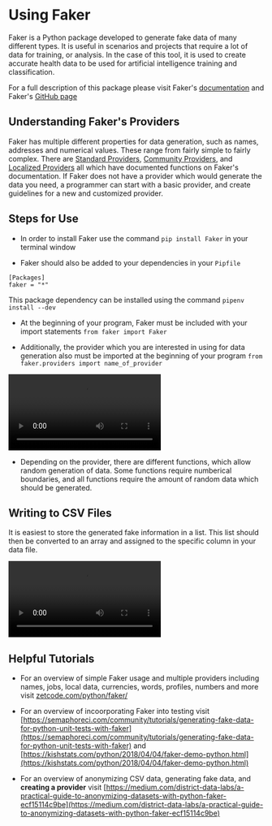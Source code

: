 # Using Faker

Faker is a Python package developed to generate fake data of many different types. It is useful in scenarios and projects that require a lot of data for training, or analysis. In the case of this tool, it is used to create accurate health data to be used for artificial intelligence training and classification.

For a full description of this package please visit Faker's [documentation](https://faker.readthedocs.io/en/master/) and Faker's [GitHub page](https://github.com/joke2k/faker)

## Understanding Faker's Providers

Faker has multiple different properties for data generation, such as names, addresses and numerical values. These range from fairly simple to fairly complex. There are [Standard Providers](https://faker.readthedocs.io/en/master/providers.html), [Community Providers](https://faker.readthedocs.io/en/master/communityproviders.html), and [Localized Providers](https://faker.readthedocs.io/en/master/locales.html) all which have documented functions on Faker's documentation. If Faker does not have a provider which would generate the data you need, a programmer can start with a basic provider, and create guidelines for a new and customized provider.

## Steps for Use

- In order to install Faker use the command `pip install Faker` in your terminal window

- Faker should also be added to your dependencies in your `Pipfile`

```
[Packages]
faker = "*"
```

This package dependency can be installed using the command `pipenv install --dev`

- At the beginning of your program, Faker must be included with your import statements
`from faker import Faker`

- Additionally, the provider which you are interested in using for data generation also must be imported at the beginning of your program
`from faker.providers import name_of_provider`

![Using Faker](faker1small.mp4)

- Depending on the provider, there are different functions, which allow random generation of data. Some functions require numberical boundaries, and all functions require the amount of random data which should be generated.

## Writing to CSV Files

It is easiest to store the generated fake information in a list. This list should then be converted to an array and assigned to the specific column in your data file.

![Writing to .cvs files](faker2.mp4)

## Helpful Tutorials

- For an overview of simple Faker usage and multiple providers including names, jobs, local data, currencies, words, profiles, numbers and more visit [zetcode.com/python/faker/](zetcode.come/python/faker/)

- For an overview of incoorporating Faker into testing visit [https://semaphoreci.com/community/tutorials/generating-fake-data-for-python-unit-tests-with-faker](https://semaphoreci.com/community/tutorials/generating-fake-data-for-python-unit-tests-with-faker) and [https://kishstats.com/python/2018/04/04/faker-demo-python.html](https://kishstats.com/python/2018/04/04/faker-demo-python.html)

- For an overview of anonymizing CSV data, generating fake data, and **creating a provider** visit [https://medium.com/district-data-labs/a-practical-guide-to-anonymizing-datasets-with-python-faker-ecf15114c9be](https://medium.com/district-data-labs/a-practical-guide-to-anonymizing-datasets-with-python-faker-ecf15114c9be)
